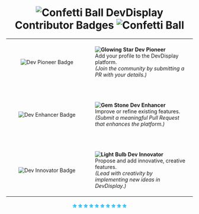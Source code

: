 <div align="center">
<h1><img src="https://raw.githubusercontent.com/Tarikul-Islam-Anik/Telegram-Animated-Emojis/main/Activity/Confetti%20Ball.webp" alt="Confetti Ball" width="25" height="25" /> DevDisplay Contributor Badges <img src="https://raw.githubusercontent.com/Tarikul-Islam-Anik/Telegram-Animated-Emojis/main/Activity/Confetti%20Ball.webp" alt="Confetti Ball" width="25" height="25" /></h1>

<table align="center">
  <tr>
    <td align="center" width="180" style="padding: 20px;">
      <img src="/public/assets/DevBadges/DevPioneerpng.gif" alt="Dev Pioneer Badge" width="150" />
    </td>
    <td align="left" style="padding: 20px;">
      <strong>
        <img src="https://raw.githubusercontent.com/Tarikul-Islam-Anik/Animated-Fluent-Emojis/master/Emojis/Travel%20and%20places/Glowing%20Star.png" alt="Glowing Star" width="25" />
        Dev Pioneer
      </strong><br>
      Add your profile to the DevDisplay platform.<br>
      <em>(Join the community by submitting a PR with your details.)</em>
    </td>
  </tr>

  <tr><td colspan="2" height="20"></td></tr> <!-- Spacer -->

  <tr>
    <td align="center" width="180" style="padding: 20px;">
      <img src="/public/assets/DevBadges/DevEnhancerpng.gif" alt="Dev Enhancer Badge" width="150" />
    </td>
    <td align="left" style="padding: 20px;">
      <strong>
        <img src="https://raw.githubusercontent.com/Tarikul-Islam-Anik/Telegram-Animated-Emojis/main/Objects/Gem%20Stone.webp" alt="Gem Stone" width="25" />
        Dev Enhancer
      </strong><br>
      Improve or refine existing features.<br>
      <em>(Submit a meaningful Pull Request that enhances the platform.)</em>
    </td>
  </tr>

  <tr><td colspan="2" height="20"></td></tr> <!-- Spacer -->

  <tr>
    <td align="center" width="180" style="padding: 20px;">
      <img src="/public/assets/DevBadges/DevInnovatorpng.gif" alt="Dev Innovator Badge" width="150" />
    </td>
    <td align="left" style="padding: 20px;">
      <strong>
        <img src="https://raw.githubusercontent.com/Tarikul-Islam-Anik/Telegram-Animated-Emojis/main/Objects/Light%20Bulb.webp" alt="Light Bulb" width="25" />
        Dev Innovator
      </strong><br>
      Propose and add innovative, creative features.<br>
      <em>(Lead with creativity by implementing new ideas in DevDisplay.)</em>
    </td>
  </tr>
</table>

<div align="center"><img align="center" src="/public/star.png" width="150px" /></div>
